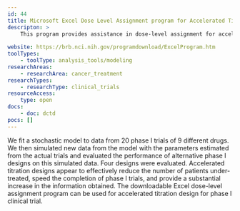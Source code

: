 ```yaml
---
id: 44
title: Microsoft Excel Dose Level Assignment program for Accelerated Titration Designs
descripton: >
    This program provides assistance in dose-level assignment for accelerated titration design for phase I clinical trials.
    
website: https://brb.nci.nih.gov/programdownload/ExcelProgram.htm
toolTypes:
    - toolType: analysis_tools/modeling
researchAreas:
    - researchArea: cancer_treatment
researchTypes:
    - researchType: clinical_trials
resourceAccess:
    type: open
docs:
    - doc: dctd
pocs: []        
---
```

We fit a stochastic model to data from 20 phase I trials of 9 different drugs. We then simulated new data from the model with the parameters estimated from the actual trials and evaluated the performance of alternative phase I designs on this simulated data. Four designs were evaluated. Accelerated titration designs appear to effectively reduce the number of patients under-treated, speed the completion of phase I trials, and provide a substantial increase in the information obtained. The downloadable Excel dose-level assignment program can be used for accelerated titration design for phase I clinical trial.
